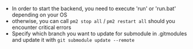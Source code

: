 * In order to start the backend, you need to execute 'run' or 'run.bat' depending on your OS
* otherwise, you can call `pm2 stop all` / `pm2 restart all` should you encounter critical errors
* Specify which branch you want to update for submodule in .gitmodules and update it with
```git submodule update --remote```
